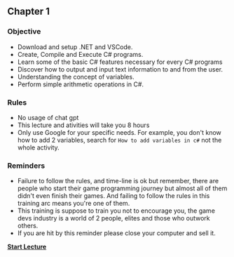 ## Chapter 1

### Objective

- Download and setup .NET and VSCode.
- Create, Compile and Execute C# programs.
- Learn some of the basic C# features necessary for every C# programs
- Discover how to output and input text information to and from the user.
- Understanding the concept of variables.
- Perform simple arithmetic operations in C#.

### Rules

- No usage of chat gpt
- This lecture and ativities will take you 8 hours
- Only use Google for your specific needs. For example, you don't know how to add 2 variables, search for ```How to add variables in c#``` not the whole activity.

### Reminders

- Failure to follow the rules, and time-line is ok but remember, there are people who start their game programming journey but almost all of them didn't even finish their games. And failing to follow the rules in this training arc means you're one of them.
- This training is suppose to train you not to encourage you, the game devs industry is a world of 2 people, elites and those who outwork others.
- If you are hit by this reminder please close your computer and sell it.

[**Start Lecture**](https://github.com/TezadaConnect/csharp-godot-training-arc/blob/main/phase-1/chapter-1/chapter_1_docu_part_1.md)
